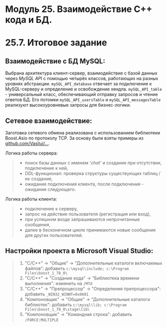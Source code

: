 # Модуль 25. Взаимодействие C++ кода и БД.
# 25.7. Итоговое задание

## Взаимодействие с БД MySQL:

Выбрана архитектура клиент-сервер, взаимодействие с базой данных через *MySQL API* с помощью четырёх классов, работающих на разных уровнях абстракции. 
`mySQL_API_database` отвечает за подключение к MySQL-серверу и определение и освобождение хендла.
`mySQL_API_table` - универсальный класс, обеспечивающий отправку запросов и чтение ответов БД.
Его потомки `mySQL_API_usersTable` и `mySQL_API_messagesTable` реализуют высокоуровневые запросы для бизнес-логики.


## Сетевое взаимодействие:

Заготовка сетевого обмена реализована с использованием библиотеки Boost.Asio по протоколу TCP.
За основу были взяты примеры из [github.com/Vasilui/...](https://github.com/Vasilui/habrahabr/tree/master/Boost.Asio_C%2B%2B_Network_Programming/Chapter_4).  

Логика работы сервера:  
> - поиск базы данных с именем *'chat'* и создание при отсутствии, подключение к ней,  
> - DDL-функционал: проверка структуры существующих таблиц / их создание,  
> - ожидание подключения клиента, после подключения - ожидание следующего. 
 
Логика работы клиента:  
> - подключение к серверу,  
> - запрос на действие пользователя (регистрация или вход),  
> - при успешном входе запрашиваются непрочитанные сообщения,  
> - далее в бесконечном цикле принимаются новые сообщения для других пользователей.  

## Настройки проекта в Microsoft Visual Studio:

> 1. "C/C++" -> "Общие" -> "Дополнительные каталоги включаемых файлов": добавить `c:\mysql\include; c:\Program Files\boost_1_78_0\`  
> 2. "C/C++" -> "Создание кода" -> "Библиотека времени выполнения": изменить на `/MTd`  
> 3. "C/C++" -> "Препроцессор" -> "Определения препроцессора": добавить `_WIN32_WINNT=0x0601`  
> 4. "Компоновщик" -> "Общие" -> "Дополнительные каталоги библиотек": добавить `c:\mysql\lib; c:\Program Files\boost_1_78_0\stage\lib\`  
> 5. "Компоновщик" -> "Командная строка": добавить `/FORCE:MULTIPLE`  
